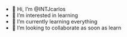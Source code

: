 - 👋 Hi, I’m @INTJcarlos
- 👀 I’m interested in learning
- 🌱 I’m currently learning everything 
- 💞️ I’m looking to collaborate as soon as learn

<!---
INTJcarlos/INTJcarlos is a ✨ special ✨ repository because its `README.md` (this file) appears on your GitHub profile.
You can click the Preview link to take a look at your changes.
--->
